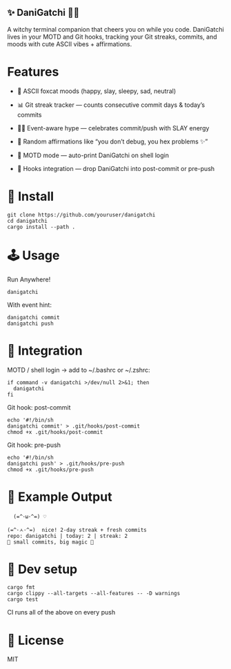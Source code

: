 ## ✨ DaniGatchi 🦊🐾

A witchy terminal companion that cheers you on while you code.
DaniGatchi lives in your MOTD and Git hooks, tracking your Git streaks, commits, and moods with cute ASCII vibes + affirmations.

# Features

- 🐾 ASCII foxcat moods (happy, slay, sleepy, sad, neutral)

- 📊 Git streak tracker — counts consecutive commit days & today’s commits

- 🧙‍♀️ Event-aware hype — celebrates commit/push with SLAY energy

- 🌸 Random affirmations like “you don’t debug, you hex problems ✨”

- 🎀 MOTD mode — auto-print DaniGatchi on shell login

- 🔮 Hooks integration — drop DaniGatchi into post-commit or pre-push

# 🚀 Install

```
git clone https://github.com/youruser/danigatchi
cd danigatchi
cargo install --path .

```

# 🕹 Usage

Run Anywhere!

```
danigatchi

```

With event hint:

```
danigatchi commit
danigatchi push

```

# 🔧 Integration

MOTD / shell login → add to ~/.bashrc or ~/.zshrc:

```
if command -v danigatchi >/dev/null 2>&1; then
  danigatchi
fi

```

Git hook: post-commit

```
echo '#!/bin/sh
danigatchi commit' > .git/hooks/post-commit
chmod +x .git/hooks/post-commit

```

Git hook: pre-push

```
echo '#!/bin/sh
danigatchi push' > .git/hooks/pre-push
chmod +x .git/hooks/pre-push

```

# 📸 Example Output

```
  (=^･ω･^=) ♡

(=^･ㅅ･^=)  nice! 2-day streak + fresh commits
repo: danigatchi | today: 2 | streak: 2
💬 small commits, big magic 🔮

```

# 🧪 Dev setup
```
cargo fmt
cargo clippy --all-targets --all-features -- -D warnings
cargo test

```

CI runs all of the above on every push

# 📝 License

MIT
